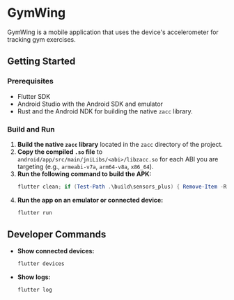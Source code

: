 # GymWing

GymWing is a mobile application that uses the device's accelerometer for tracking gym exercises.

## Getting Started

### Prerequisites

*   Flutter SDK
*   Android Studio with the Android SDK and emulator
*   Rust and the Android NDK for building the native `zacc` library.

### Build and Run

1.  **Build the native `zacc` library** located in the `zacc` directory of the project.
2.  **Copy the compiled `.so` file** to `android/app/src/main/jniLibs/<abi>/libzacc.so` for each ABI you are targeting (e.g., `armeabi-v7a`, `arm64-v8a`, `x86_64`).
3.  **Run the following command to build the APK:**
    ```powershell
    flutter clean; if (Test-Path .\build\sensors_plus) { Remove-Item -Recurse -Force .\build\sensors_plus }; flutter pub get; flutter build apk -v
    ```
4.  **Run the app on an emulator or connected device:**
    ```bash
    flutter run
    ```

## Developer Commands

*   **Show connected devices:**
    ```bash
    flutter devices
    ```
*   **Show logs:**
    ```bash
    flutter log
    ```